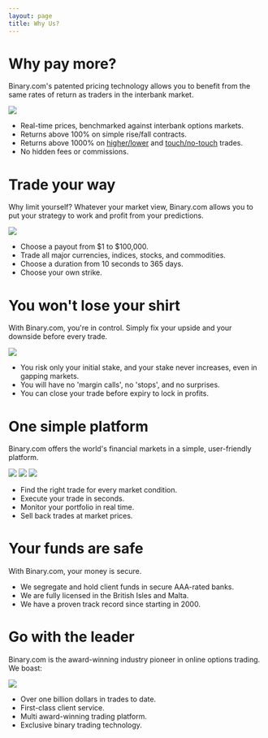 ```yaml
---
layout: page
title: Why Us?
---
```

# Why pay more?

Binary.com's patented pricing technology allows you to benefit from the same rates of return as traders in the interbank market.

![](https://www.binary.com/images/pages/why-us/why-us-sharp-prices.png)

* Real-time prices, benchmarked against interbank options markets.
* Returns above 100% on simple rise/fall contracts.
* Returns above 1000% on [higher/lower](https://www.binary.com/c/trade.cgi?market=forex&form_name=higherlower&l=EN) and [touch/no-touch](https://www.binary.com/c/trade.cgi?market=forex&form_name=touchnotouch&l=EN) trades.
* No hidden fees or commissions.

# Trade your way

Why limit yourself? Whatever your market view, Binary.com allows you to put your strategy to work and profit from your predictions.

![](https://www.binary.com/images/pages/tour/trade-tutorial_1.svg)

* Choose a payout from $1 to $100,000.
* Trade all major currencies, indices, stocks, and commodities.
* Choose a duration from 10 seconds to 365 days.
* Choose your own strike.

# You won't lose your shirt

With Binary.com, you're in control. Simply fix your upside and your downside before every trade.

![](https://www.binary.com/images/pages/why-us/why-us-do-not-lose.svg)

* You risk only your initial stake, and your stake never increases, even in gapping markets.
* You will have no 'margin calls', no 'stops', and no surprises.
* You can close your trade before expiry to lock in profits.

# One simple platform

Binary.com offers the world's financial markets in a simple, user-friendly platform.

![](https://www.binary.com/images/pages/why-us/trade-sample.svg)
![](https://www.binary.com/images/pages/why-us/trade-direct-value.svg)
![](https://www.binary.com/images/pages/why-us/trade-opposite-value.svg)

* Find the right trade for every market condition.
* Execute your trade in seconds.
* Monitor your portfolio in real time.
* Sell back trades at market prices.

# Your funds are safe

With Binary.com, your money is secure.

* We segregate and hold client funds in secure AAA-rated banks.
* We are fully licensed in the British Isles and Malta.
* We have a proven track record since starting in 2000.


# Go with the leader

Binary.com is the award-winning industry pioneer in online options trading. We boast:

![](https://www.binary.com/images/pages/why-us/why-us-GBAF-award-2012.svg)

* Over one billion dollars in trades to date.
* First-class client service.
* Multi award-winning trading platform.
* Exclusive binary trading technology.
